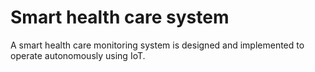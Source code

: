 # Smart health care system
A smart health care monitoring system is designed and implemented to operate autonomously using IoT.
